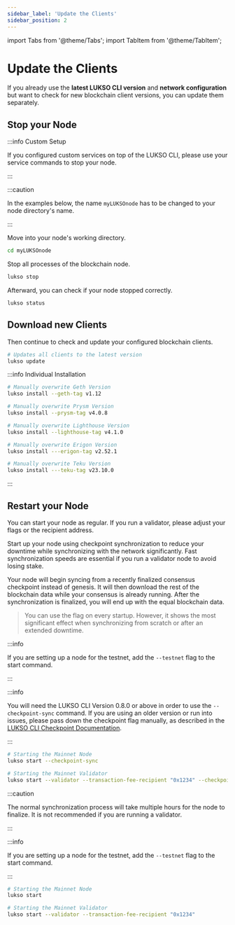 ```yaml
---
sidebar_label: 'Update the Clients'
sidebar_position: 2
---
```


import Tabs from '@theme/Tabs';
import TabItem from '@theme/TabItem';

# Update the Clients

If you already use the **latest LUKSO CLI version** and **network configuration** but want to check for new blockchain client versions, you can update them separately.

## Stop your Node

:::info Custom Setup

If you configured custom services on top of the LUKSO CLI, please use your service commands to stop your node.

:::

:::caution

In the examples below, the name `myLUKSOnode` has to be changed to your node directory's name.

:::

Move into your node's working directory.

```bash
cd myLUKSOnode
```

Stop all processes of the blockchain node.

```bash
lukso stop
```

Afterward, you can check if your node stopped correctly.

```bash
lukso status
```

## Download new Clients

Then continue to check and update your configured blockchain clients.

```bash
# Updates all clients to the latest version
lukso update
```

:::info Individual Installation

```bash
# Manually overwrite Geth Version
lukso install --geth-tag v1.12

# Manually overwrite Prysm Version
lukso install --prysm-tag v4.0.8

# Manually overwrite Lighthouse Version
lukso install --lighthouse-tag v4.1.0

# Manually overwrite Erigon Version
lukso install ---erigon-tag v2.52.1

# Manually overwrite Teku Version
lukso install ---teku-tag v23.10.0
```

:::

## Restart your Node

You can start your node as regular. If you run a validator, please adjust your flags or the recipient address.

Start up your node using checkpoint synchronization to reduce your downtime while synchronizing with the network significantly. Fast synchronization speeds are essential if you run a validator node to avoid losing stake.

Your node will begin syncing from a recently finalized consensus checkpoint instead of genesis. It will then download the rest of the blockchain data while your consensus is already running. After the synchronization is finalized, you will end up with the equal blockchain data.

> You can use the flag on every startup. However, it shows the most significant effect when synchronizing from scratch or after an extended downtime.

<Tabs>
<TabItem value="checkpoint-sync" label="Checkpoint Synchronization">

:::info

If you are setting up a node for the testnet, add the `--testnet` flag to the start command.

:::

:::info

You will need the LUKSO CLI Version 0.8.0 or above in order to use the `--checkpoint-sync` command. If you are using an older version or run into issues, please pass down the checkpoint flag manually, as described in the [LUKSO CLI Checkpoint Documentation](https://github.com/lukso-network/tools-lukso-cli/tree/main#using-checkpoint-syncing).

:::

```sh
# Starting the Mainnet Node
lukso start --checkpoint-sync

# Starting the Mainnet Validator
lukso start --validator --transaction-fee-recipient "0x1234" --checkpoint-sync
```

  </TabItem>
  <TabItem value="regular-sync" label="Regular Synchronization">

:::caution

The normal synchronization process will take multiple hours for the node to finalize. It is not recommended if you are running a validator.

:::

:::info

If you are setting up a node for the testnet, add the `--testnet` flag to the start command.

:::

```bash
# Starting the Mainnet Node
lukso start

# Starting the Mainnet Validator
lukso start --validator --transaction-fee-recipient "0x1234"
```

  </TabItem>  
</Tabs>
